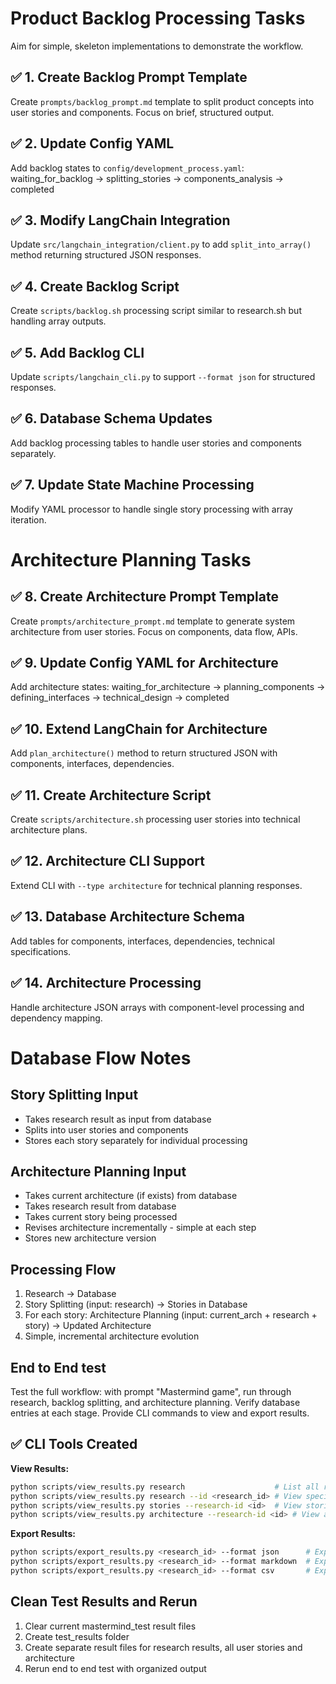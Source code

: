 # Product Backlog Processing Tasks

Aim for simple, skeleton implementations to demonstrate the workflow.

## ✅ 1. Create Backlog Prompt Template
Create `prompts/backlog_prompt.md` template to split product concepts into user stories and components. Focus on brief, structured output.

## ✅ 2. Update Config YAML
Add backlog states to `config/development_process.yaml`: waiting_for_backlog -> splitting_stories -> components_analysis -> completed

## ✅ 3. Modify LangChain Integration
Update `src/langchain_integration/client.py` to add `split_into_array()` method returning structured JSON responses.

## ✅ 4. Create Backlog Script
Create `scripts/backlog.sh` processing script similar to research.sh but handling array outputs.

## ✅ 5. Add Backlog CLI
Update `scripts/langchain_cli.py` to support `--format json` for structured responses.

## ✅ 6. Database Schema Updates
Add backlog processing tables to handle user stories and components separately.

## ✅ 7. Update State Machine Processing
Modify YAML processor to handle single story processing with array iteration.

# Architecture Planning Tasks

## ✅ 8. Create Architecture Prompt Template
Create `prompts/architecture_prompt.md` template to generate system architecture from user stories. Focus on components, data flow, APIs.

## ✅ 9. Update Config YAML for Architecture
Add architecture states: waiting_for_architecture -> planning_components -> defining_interfaces -> technical_design -> completed

## ✅ 10. Extend LangChain for Architecture
Add `plan_architecture()` method to return structured JSON with components, interfaces, dependencies.

## ✅ 11. Create Architecture Script
Create `scripts/architecture.sh` processing user stories into technical architecture plans.

## ✅ 12. Architecture CLI Support
Extend CLI with `--type architecture` for technical planning responses.

## ✅ 13. Database Architecture Schema
Add tables for components, interfaces, dependencies, technical specifications.

## ✅ 14. Architecture Processing
Handle architecture JSON arrays with component-level processing and dependency mapping.

# Database Flow Notes

## Story Splitting Input
- Takes research result as input from database
- Splits into user stories and components
- Stores each story separately for individual processing

## Architecture Planning Input  
- Takes current architecture (if exists) from database
- Takes research result from database
- Takes current story being processed
- Revises architecture incrementally - simple at each step
- Stores new architecture version

## Processing Flow
1. Research → Database
2. Story Splitting (input: research) → Stories in Database  
3. For each story: Architecture Planning (input: current_arch + research + story) → Updated Architecture
4. Simple, incremental architecture evolution

## End to End test

Test the full workflow: with prompt "Mastermind game", run through research, backlog splitting, and architecture planning. Verify database entries at each stage. Provide CLI commands to view and export results.

## ✅ CLI Tools Created

**View Results:**
```bash
python scripts/view_results.py research                    # List all research
python scripts/view_results.py research --id <research_id> # View specific research
python scripts/view_results.py stories --research-id <id>  # View stories for research
python scripts/view_results.py architecture --research-id <id> # View architecture
```

**Export Results:**
```bash
python scripts/export_results.py <research_id> --format json      # Export as JSON
python scripts/export_results.py <research_id> --format markdown  # Export as docs
python scripts/export_results.py <research_id> --format csv       # Export stories CSV
```

## Clean Test Results and Rerun

1. Clear current mastermind_test result files
2. Create test_results folder
3. Create separate result files for research results, all user stories and architecture
4. Rerun end to end test with organized output